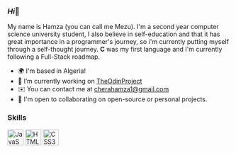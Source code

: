 ### ***Hi***👋

My name is Hamza (you can call me Mezu). I'm a second year computer science university student, I also believe in self-education and that it has great importance in a programmer's journey, so i'm currently putting myself through a self-thought journey. **C** was my first language and I'm currently following a Full-Stack roadmap.

* 🌍  I'm based in Algeria!
* 🔭  I’m currently working on [TheOdinProject](https://www.theodinproject.com)
* ✉️  You can contact me at [cherahamza1@gmail.com](mailto:cherahamza1@gmail.com)
* 🤝  I'm open to collaborating on open-source or personal projects.

### Skills

<p align="left">
<a href="https://developer.mozilla.org/en-US/docs/Web/JavaScript" target="_blank" rel="noreferrer"><img src="https://raw.githubusercontent.com/danielcranney/readme-generator/main/public/icons/skills/javascript-colored.svg" width="36" height="36" alt="JavaScript" /></a>
<a href="https://developer.mozilla.org/en-US/docs/Glossary/HTML5" target="_blank" rel="noreferrer"><img src="https://raw.githubusercontent.com/danielcranney/readme-generator/main/public/icons/skills/html5-colored.svg" width="36" height="36" alt="HTML5" /></a>
<a href="https://www.w3.org/TR/CSS/#css" target="_blank" rel="noreferrer"><img src="https://raw.githubusercontent.com/danielcranney/readme-generator/main/public/icons/skills/css3-colored.svg" width="36" height="36" alt="CSS3" /></a>
</p>

